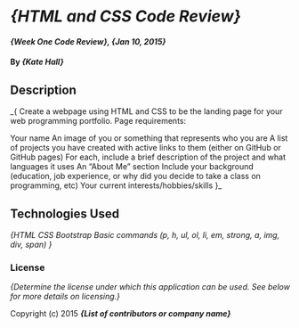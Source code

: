 # _{HTML and CSS Code Review}_

#### _{Week One Code Review}, {Jan 10, 2015}_

#### By _**{Kate Hall}**_

## Description

_{ Create a webpage using HTML and CSS to be the landing page for your web programming portfolio. Page requirements:

Your name
An image of you or something that represents who you are
A list of projects you have created with active links to them (either on GitHub or GitHub pages)
For each, include a brief description of the project and what languages it uses
An “About Me” section
Include your background (education, job experience, or why did you decide to take a class on programming, etc)
Your current interests/hobbies/skills }_


## Technologies Used

_{HTML
CSS
 Bootstrap
 Basic commands (p, h, ul, ol, li, em, strong, a, img, div, span)
 }_

### License

*{Determine the license under which this application can be used.  See below for more details on licensing.}*

Copyright (c) 2015 **_{List of contributors or company name}_**
